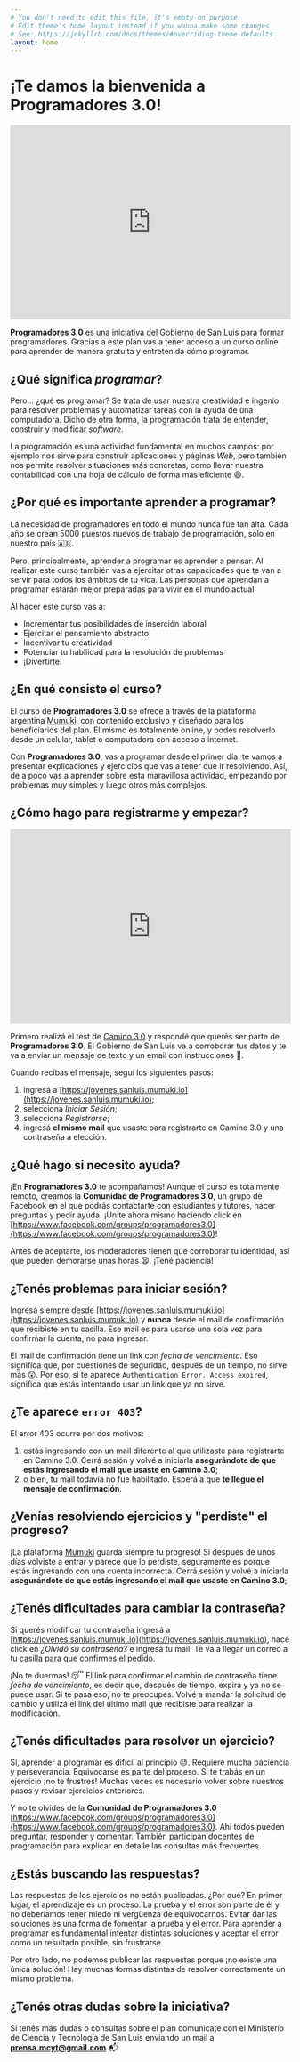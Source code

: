 ```yaml
---
# You don't need to edit this file, it's empty on purpose.
# Edit theme's home layout instead if you wanna make some changes
# See: https://jekyllrb.com/docs/themes/#overriding-theme-defaults
layout: home
---
```


# ¡Te damos la bienvenida a Programadores 3.0!

<iframe width="100%" height="350" src="https://www.youtube.com/embed/wnAP7HChPrI" frameborder="0" allow="autoplay; encrypted-media" allowfullscreen></iframe>

**Programadores 3.0** es una iniciativa del Gobierno de San Luis para formar programadores. Gracias a este plan vas a tener acceso a un curso online para aprender de manera gratuita y entretenida cómo programar.

## ¿Qué significa _programar_?

Pero... ¿qué es programar? Se trata de usar nuestra creatividad e ingenio para resolver problemas y automatizar tareas con la ayuda de una computadora. Dicho de otra forma, la programación trata de entender, construir y modificar _software_.  

La programación es una actividad fundamental en muchos campos: por ejemplo nos sirve para construir aplicaciones y páginas _Web_, pero también nos permite resolver situaciones más concretas, como llevar nuestra contabilidad con una hoja de cálculo de forma mas eficiente :smile:. 

## ¿Por qué es importante aprender a programar?

La necesidad de programadores en todo el mundo nunca fue tan alta. Cada año se crean 5000 puestos nuevos de trabajo de programación, sólo en nuestro país :argentina:.

Pero, principalmente, aprender a programar es aprender a pensar. Al realizar este curso también vas a ejercitar otras capacidades que te van a servir para todos los ámbitos de tu vida. Las personas que aprendan a programar estarán mejor preparadas para vivir en el mundo actual.

Al hacer este curso vas a:

 * Incrementar tus posibilidades de inserción laboral
 * Ejercitar el pensamiento abstracto
 * Incentivar tu creatividad
 * Potenciar tu habilidad para la resolución de problemas
 * ¡Divertirte!

## ¿En qué consiste el curso?

El curso de **Programadores 3.0** se ofrece a través de la plataforma argentina [Mumuki](http://mumuki.org), con contenido exclusivo y diseñado para los beneficiarios del plan. El mismo es totalmente online, y podés resolverlo desde un celular, tablet o computadora con acceso a internet.

Con **Programadores 3.0**, vas a programar desde el primer día: te vamos a presentar explicaciones y ejercicios que vas a tener que ir resolviendo. Así, de a poco vas a aprender sobre esta maravillosa actividad, empezando por problemas muy simples y luego otros más complejos.

## ¿Cómo hago para registrarme y empezar?

<iframe width="100%" height="350" src="https://www.youtube.com/embed/3j1uP_Xaki8" frameborder="0" allow="autoplay; encrypted-media" allowfullscreen></iframe>

 Primero realizá el test de [Camino 3.0](www.camino3punto0.sanluis.edu.ar) y respondé que querés ser parte de **Programadores 3.0**. El Gobierno de San Luis va a corroborar tus datos y te va a enviar un mensaje de texto y un email con instrucciones :calling:.

 Cuando recibas el mensaje, seguí los siguientes pasos: 
 
 1. ingresá a [https://jovenes.sanluis.mumuki.io](https://jovenes.sanluis.mumuki.io);
 2. seleccioná _Iniciar Sesión_; 
 3. seleccioná _Registrarse_; 
 4. ingresá **el mismo mail** que usaste para registrarte en Camino 3.0 y una contraseña a elección.

## ¿Qué hago si necesito ayuda?

¡En **Programadores 3.0** te acompañamos! Aunque el curso es totalmente remoto, creamos la **Comunidad de Programadores 3.0**, un grupo de Facebook en el que podrás contactarte con estudiantes y tutores, hacer preguntas y pedir ayuda. ¡Unite ahora mismo haciendo click en  [https://www.facebook.com/groups/programadores3.0](https://www.facebook.com/groups/programadores3.0)!

Antes de aceptarte, los moderadores tienen que corroborar tu identidad, así que pueden demorarse unas horas :tired_face:. ¡Tené paciencia!

## ¿Tenés problemas para iniciar sesión?

 Ingresá siempre desde [https://jovenes.sanluis.mumuki.io](https://jovenes.sanluis.mumuki.io) y **nunca** desde el mail de confirmación que recibiste en tu casilla. Ese mail es para usarse una sola vez para confirmar la cuenta, no para ingresar.

 El mail de confirmación tiene un link con _fecha de vencimiento_. Eso significa que, por cuestiones de seguridad, después de un tiempo, no sirve más :astonished:. Por eso, si te aparece `Authentication Error. Access expired`, significa que estás intentando usar un link que ya no sirve.

## ¿Te aparece `error 403`?

 El error 403 ocurre por dos motivos:

 1. estás ingresando con un mail diferente al que utilizaste para registrarte en Camino 3.0. Cerrá sesión y volvé a iniciarla **asegurándote de que estás ingresando el mail que usaste en Camino 3.0**;
 2.  o bien, tu mail todavía no fue habilitado. Esperá a que **te llegue el mensaje de confirmación**.

## ¿Venías resolviendo ejercicios y "perdiste" el progreso?

¡La plataforma [Mumuki](https://jovenes.sanluis.mumuki.io) guarda siempre tu progreso! Si después de unos días volviste a entrar y parece que lo perdiste, seguramente es porque estás ingresando con una cuenta incorrecta.  Cerrá sesión y volvé a iniciarla **asegurándote de que estás ingresando el mail que usaste en Camino 3.0**;

## ¿Tenés dificultades para cambiar la contraseña?

Si querés modificar tu contraseña ingresá a [https://jovenes.sanluis.mumuki.io](https://jovenes.sanluis.mumuki.io), hacé click en _¿Olvidó su contraseña?_ e ingresá tu mail. Te va a llegar un correo a tu casilla para que confirmes el pedido.

¡No te duermas! :sleeping: El link para confirmar el cambio de contraseña tiene _fecha de vencimiento_, es decir que, después de tiempo, expira y ya no se puede usar. Si te pasa eso, no te preocupes. Volvé a mandar la solicitud de cambio y utilizá el link del último mail que recibiste para realizar la modificación.

## ¿Tenés dificultades para resolver un ejercicio?

 Sí, aprender a programar es difícil al principio :sweat:. Requiere mucha paciencia y perseverancia. Equivocarse es parte del proceso. Si te trabás en un ejercicio ¡no te frustres! Muchas veces es necesario volver sobre nuestros pasos y revisar ejercicios anteriores.

 Y no te olvides de la **Comunidad de Programadores 3.0** [https://www.facebook.com/groups/programadores3.0](https://www.facebook.com/groups/programadores3.0). Ahí todos pueden preguntar, responder y comentar. También participan docentes de programación para explicar en detalle las consultas más frecuentes.

## ¿Estás buscando las respuestas?

 Las respuestas de los ejercicios no están publicadas. ¿Por qué? En primer lugar, el aprendizaje es un proceso. La prueba y el error son parte de él y no deberíamos tener miedo ni vergüenza de equivocarnos. Evitar dar las soluciones es una forma de fomentar la prueba y el error. Para aprender a programar es fundamental intentar distintas soluciones y aceptar el error como un resultado posible, sin frustrarse.

 Por otro lado, no podemos publicar las respuestas porque ¡no existe una única solución! Hay muchas formas distintas de resolver correctamente un mismo problema.


## ¿Tenés otras dudas sobre la iniciativa?

 Si tenés más dudas o consultas sobre el plan comunicate con el Ministerio de Ciencia y Tecnología de San Luis enviando un mail a **prensa.mcyt@gmail.com** :mailbox_with_mail:.
